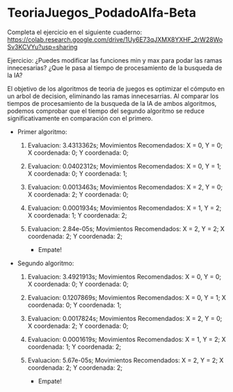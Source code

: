 # TeoriaJuegos_PodadoAlfa-Beta

Completa el ejercicio en el siguiente cuaderno:
https://colab.research.google.com/drive/1Uy6E73qJXMX8YXHF_2rW28WoSv3KCVYu?usp=sharing

Ejercicio: ¿Puedes modificar las funciones min y max para podar las ramas innecesarias? ¿Que le pasa al tiempo de procesamiento de la busqueda de la IA?

El objetivo de los algoritmos de teoria de juegos es optimizar el cómputo en un arbol de decision, eliminando las ramas innecesarrias. Al comparar los tiempos de procesamiento de la busqueda de la IA de ambos algoritmos, podemos comprobar que el tiempo del segundo algoritmo se reduce significativamente en comparación con el primero.

 * Primer algoritmo:

    1. Evaluacion: 3.4313362s;
    Movimientos Recomendados: X = 0, Y = 0;
    X coordenada: 0;
    Y coordenada: 0;

    2. Evaluacion: 0.0402312s;
     Movimientos Recomendados: X = 0, Y = 1;
     X coordenada: 0;
     Y coordenada: 1;

    3. Evaluacion: 0.0013463s;
     Movimientos Recomendados: X = 2, Y = 0;
     X coordenada: 2;
     Y coordenada: 0;

   4. Evaluacion: 0.0001934s;
     Movimientos Recomendados: X = 1, Y = 2;
     X coordenada: 1;
     Y coordenada: 2;

    5. Evaluacion: 2.84e-05s;
      Movimientos Recomendados: X = 2, Y = 2;
      X coordenada: 2;
      Y coordenada: 2;

        * Empate!


 * Segundo algoritmo:

    1. Evaluacion: 3.4921913s;
      Movimientos Recomendados: X = 0, Y = 0;
      X coordenada: 0;
      Y coordenada: 0;

     2. Evaluacion: 0.1207869s;
      Movimientos Recomendados: X = 0, Y = 1;
      X coordenada: 0;
      Y coordenada: 1;
  
  
     3. Evaluacion: 0.0017824s;
      Movimientos Recomendados: X = 2, Y = 0;
      X coordenada: 2;
      Y coordenada: 0;

     4. Evaluacion: 0.0001619s;
      Movimientos Recomendados: X = 1, Y = 2;
      X coordenada: 1;
      Y coordenada: 2;

     5. Evaluacion: 5.67e-05s;
      Movimientos Recomendados: X = 2, Y = 2;
      X coordenada: 2;
      Y coordenada: 2;

        * Empate!


